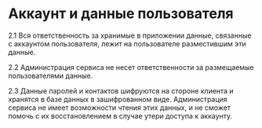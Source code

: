 # Аккаунт и данные пользователя

2.1 Вся ответственность за хранимые в приложении данные, связанные с аккаунтом пользователя, лежит на пользователе разместившим эти данные.

2.2 Администрация сервиса не несет ответственности за размещаемые пользователями данные.

2.3 Данные паролей и контактов шифруются на стороне клиента и хранятся в базе данных в зашифрованном виде. Администрация сервиса не имеет возможности чтения этих данных, и не сможет помочь с их восстановлением в случае утери доступа к аккаунту.